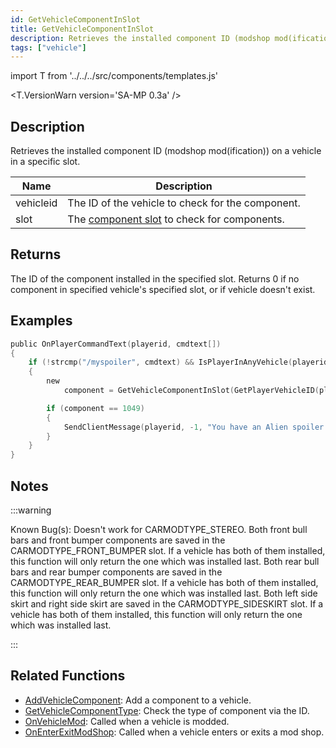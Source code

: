 ```yaml
---
id: GetVehicleComponentInSlot
title: GetVehicleComponentInSlot
description: Retrieves the installed component ID (modshop mod(ification)) on a vehicle in a specific slot.
tags: ["vehicle"]
---
```


import T from '../../../src/components/templates.js'

<T.VersionWarn version='SA-MP 0.3a' />

## Description

Retrieves the installed component ID (modshop mod(ification)) on a vehicle in a specific slot.

| Name      | Description                                                                         |
| --------- | ------------------------------------------------------------------------------------|
| vehicleid | The ID of the vehicle to check for the component.                                   |
| slot      | The [component slot](../resources/Componentslots.md) to check for components.       |

## Returns

The ID of the component installed in the specified slot. Returns 0 if no component in specified vehicle's specified slot, or if vehicle doesn't exist.

## Examples

```c
public OnPlayerCommandText(playerid, cmdtext[])
{
    if (!strcmp("/myspoiler", cmdtext) && IsPlayerInAnyVehicle(playerid))
    {
        new
            component = GetVehicleComponentInSlot(GetPlayerVehicleID(playerid), CARMODTYPE_SPOILER);

        if (component == 1049)
        {
            SendClientMessage(playerid, -1, "You have an Alien spoiler installed in your Elegy!");
        }
    }
}
```

## Notes

:::warning

Known Bug(s): Doesn't work for CARMODTYPE_STEREO. Both front bull bars and front bumper components are saved in the CARMODTYPE_FRONT_BUMPER slot. If a vehicle has both of them installed, this function will only return the one which was installed last. Both rear bull bars and rear bumper components are saved in the CARMODTYPE_REAR_BUMPER slot. If a vehicle has both of them installed, this function will only return the one which was installed last. Both left side skirt and right side skirt are saved in the CARMODTYPE_SIDESKIRT slot. If a vehicle has both of them installed, this function will only return the one which was installed last.

:::

## Related Functions

- [AddVehicleComponent](AddVehicleComponent.md): Add a component to a vehicle.
- [GetVehicleComponentType](GetVehicleComponentType.md): Check the type of component via the ID.
- [OnVehicleMod](../callbacks/OnVehicleMod.md): Called when a vehicle is modded.
- [OnEnterExitModShop](../callbacks/OnEnterExitModShop.md): Called when a vehicle enters or exits a mod shop.
